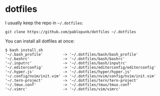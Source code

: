 # dotfiles

I usually keep the repo in `~/.dotfiles`:

```shell
git clone https://github.com/pablopunk/dotfiles ~/.dotfiles
```

You can install all dotfiles at once:

```shell
$ bash install.sh
'~/.bash_profile'         -> '~/.dotfiles/bash/bash_profile'
'~/.bashrc'               -> '~/.dotfiles/bash/bashrc'
'~/.inputrc'              -> '~/.dotfiles/bash/inputrc'
'~/.editorconfig'         -> '~/.dotfiles/editorconfig/editorconfig'
'~/.hyper.js'             -> '~/.dotfiles/hyper/hyper.js'
'~/.config/nvim/init.vim' -> '~/.dotfiles/nvim/config/nvim/init.vim'
'~/.tern-project'         -> '~/.dotfiles/tern/tern-project'
'~/.tmux.conf'            -> '~/.dotfiles/tmux/tmux.conf'
'~/.vimrc'                -> '~/.dotfiles/vim/vimrc'
```
